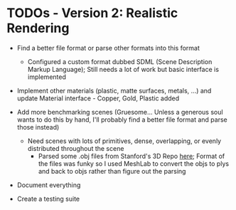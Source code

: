 # TODOs - Version 2: Realistic Rendering
* Find a better file format or parse other formats into this format
    * Configured a custom format dubbed SDML (Scene Description Markup Language); Still needs a lot of work but basic interface is implemented

* Implement other materials (plastic, matte surfaces, metals, ...) and update Material interface - Copper, Gold, Plastic added

* Add more benchmarking scenes (Gruesome... Unless a generous soul wants to do this by hand, I'll probably find a better file format and parse those instead)
    * Need scenes with lots of primitives, dense, overlapping, or evenly distributed throughout the scene
        * Parsed some .obj files from Stanford's 3D Repo [here](https://github.com/alecjacobson/common-3d-test-models); Format of the files was funky so I used MeshLab to convert the objs to plys and back to objs rather than figure out the parsing

* Document everything

* Create a testing suite
